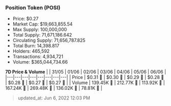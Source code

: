 
  ### Position Token (POSI)
  - Price: $0.27
  - Market Cap: $19,663,855.54
  - Max Supply: 100,000,000
  - Total Supply: 71,671,186.642
  - Circulating Supply: 71,656,787.825
  - Total Burn: 14,398.817
  - Holders: 465,592
  - Transactions: 4,934,721
  - Volume: $365,044,734.66

  **7D Price & Volume**
  | | 31&#x2F;05 | 01&#x2F;06 | 02&#x2F;06 | 03&#x2F;06 | 04&#x2F;06 | 05&#x2F;06 | 06&#x2F;06 |
  |---|---|---|---|---|---|---|---|
  | Price | $0.31 🔻 | $0.30 🔻 | $0.29 🔻 | $0.28 🔻 | $0.28 🔻 | $0.27 🔻 | $0.27 🔻 |
  | Volume | 139.45K 🔻 | 212.77K 🚀 | 113.92K 🔻 | 167.24K 🚀 | 269.48K 🚀 | 136.02K 🔻 | 78.81K 🔻 |

  > updated_at: Jun 6, 2022 12:03 PM
